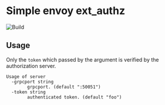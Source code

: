 # Simple envoy ext_authz

![Build](https://github.com/hanjunlee/simple-envoy-ext-authz/workflows/Build/badge.svg)

## Usage

Only the `token` which passed by the argument is verified by the authorization server.

```
Usage of server
  -grpcport string
    	grpcport. (default ":50051")
  -token string
    	authenticated token. (default "foo")
```
